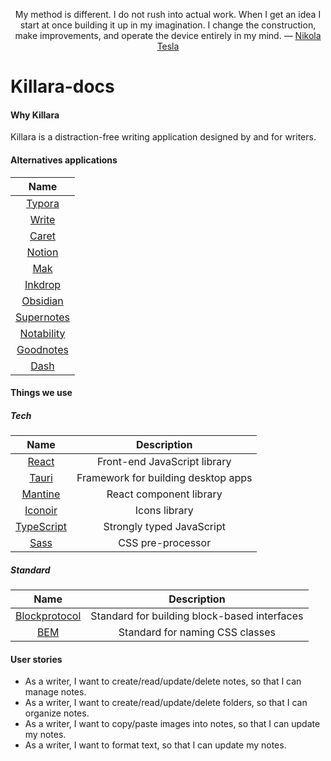 <p align="center">My method is different. I do not rush into actual work. When I get an idea I start at once building it up in my imagination. I change the construction, make improvements, and operate the device entirely in my mind. ― <a href="https://www.goodreads.com/quotes/7143950-my-method-is-different-i-do-not-rush-into-actual">Nikola Tesla</a> </p>

# Killara-docs

#### Why Killara
Killara is a distraction-free writing application designed by and for writers.

#### Alternatives applications

| Name                                   |
| :---:                                  | 
| [Typora](https://typora.io/)           |
| [Write](https://write.as/)             |
| [Caret](https://caret.io/)             |
| [Notion](https://www.notion.so/)       |
| [Mak](https://inns.studio/mak)         | 
| [Inkdrop](https://www.inkdrop.app/)    |
| [Obsidian](https://obsidian.md/)       |
| [Supernotes](https://supernotes.app/)  |
| [Notability](https://notability.com/)  |
| [Goodnotes](https://www.goodnotes.com/)|
| [Dash](https://kapeli.com/dash)        |

#### Things we use

##### Tech

| Name                                                   | Description                                   |
| :---:                                                  | :---:                                         |
| [React](https://reactjs.org/)                          | Front-end JavaScript library                  |
| [Tauri](https://mantine.dev/)                          | Framework for building desktop apps           |
| [Mantine](https://mantine.dev/)                        | React component library                       |
| [Iconoir](https://iconoir.com/)                        | Icons library                                 |
| [TypeScript](https://www.typescriptlang.org/)          | Strongly typed JavaScript                     |
| [Sass](https://sass-lang.com/)                         | CSS pre-processor                             |


##### Standard

| Name                                                                             | Description                                      |
| :---:                                                                            | :---:                                            |
| [Blockprotocol](https://blockprotocol.org/)                                      | Standard for building block-based interfaces     |
| [BEM](https://andrew-barnes.medium.com/bem-and-sass-a-perfect-match-5e48d9bc3894)| Standard for naming CSS classes                  |


#### User stories

- As a writer, I want to create/read/update/delete notes, so that I can manage notes.
- As a writer, I want to create/read/update/delete folders, so that I can organize notes.
- As a writer, I want to copy/paste images into notes, so that I can update my notes.
- As a writer, I want to format text, so that I can update my notes. 
